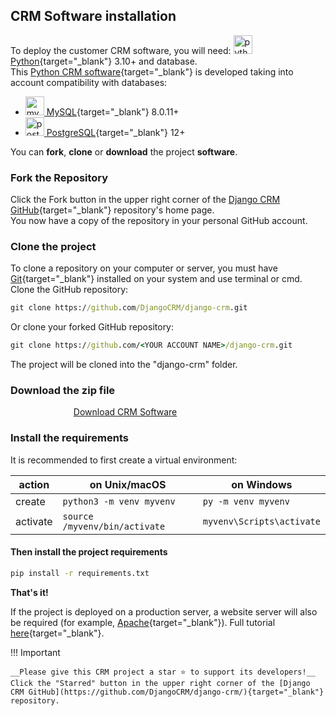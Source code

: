 ## CRM Software installation

To deploy the customer CRM software, you will need: [<img src="../icons/python-logo.svg" alt="python logo" width="30" height="30"> Python](https://www.python.org/){target="_blank"} 3.10+ and database.  
This [Python CRM software](https://github.com/DjangoCRM/django-crm/){target="_blank"} is developed taking into account compatibility with databases:

- [<img src="../icons/mysql_logo.svg" alt="mysql logo" width="30" height="30"> MySQL](https://www.mysql.com/){target="_blank"} 8.0.11+
- [<img src="../icons/postgresql_logo.svg" alt="postgresql logo" width="30" height="30"> PostgreSQL](https://www.postgresql.org){target="_blank"} 12+

You can __fork__, __clone__ or __download__ the project __software__.

### Fork the Repository

Click the Fork button in the upper right corner of the [Django CRM GitHub](https://github.com/DjangoCRM/django-crm/){target="_blank"} repository's home page.  
You now have a copy of the repository in your personal GitHub account.

### Clone the project

To clone a repository on your computer or server, you must have [Git](https://git-scm.com/downloads){target="_blank"} installed on your system and use terminal or cmd.  
Clone the GitHub repository:

```cmd
git clone https://github.com/DjangoCRM/django-crm.git
```

Or clone your forked GitHub repository:

```cmd
git clone https://github.com/<YOUR ACCOUNT NAME>/django-crm.git
```

The project will be cloned into the "django-crm" folder.

### Download the zip file

<a class="btn button" href="https://github.com/DjangoCRM/django-crm/archive/refs/heads/main.zip" style="margin-left: 20%">Download CRM Software</a>

### Install the requirements

It is recommended to first create a virtual environment:

| action   | on Unix/macOS                 | on Windows                |
|----------|-------------------------------|---------------------------|
| create   | `python3 -m venv myvenv`      | `py -m venv myvenv`       |
| activate | `source /myvenv/bin/activate` | `myvenv\Scripts\activate` |

#### Then install the project requirements

```cmd
pip install -r requirements.txt
```

__That's it!__

If the project is deployed on a production server, a website server will also be required
(for example, [Apache](https://httpd.apache.org/){target="_blank"}). Full tutorial [here](https://docs.djangoproject.com/en/dev/topics/install/){target="_blank"}.

!!! Important

    __Please give this CRM project a star ⭐️ to support its developers!__  
    Click the "Starred" button in the upper right corner of the [Django CRM GitHub](https://github.com/DjangoCRM/django-crm/){target="_blank"} repository.  
